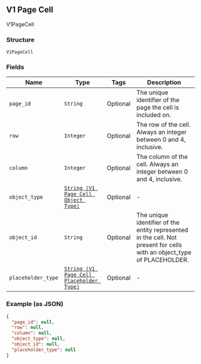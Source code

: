 ## V1 Page Cell

V1PageCell

### Structure

`V1PageCell`

### Fields

| Name | Type | Tags | Description |
|  --- | --- | --- | --- |
| `page_id` | `String` | Optional | The unique identifier of the page the cell is included on. |
| `row` | `Integer` | Optional | The row of the cell. Always an integer between 0 and 4, inclusive. |
| `column` | `Integer` | Optional | The column of the cell. Always an integer between 0 and 4, inclusive. |
| `object_type` | [`String (V1 Page Cell Object Type)`](/doc/models/v1-page-cell-object-type.md) | Optional | - |
| `object_id` | `String` | Optional | The unique identifier of the entity represented in the cell. Not present for cells with an object_type of PLACEHOLDER. |
| `placeholder_type` | [`String (V1 Page Cell Placeholder Type)`](/doc/models/v1-page-cell-placeholder-type.md) | Optional | - |

### Example (as JSON)

```json
{
  "page_id": null,
  "row": null,
  "column": null,
  "object_type": null,
  "object_id": null,
  "placeholder_type": null
}
```

